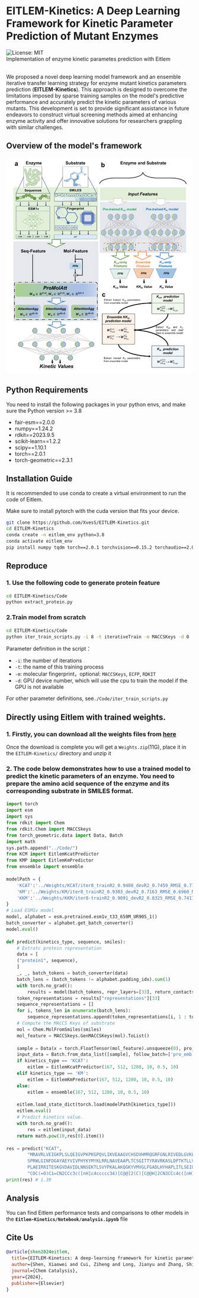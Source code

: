 # EITLEM-Kinetics: A Deep Learning Framework for Kinetic Parameter Prediction of Mutant Enzymes
![License: MIT](https://img.shields.io/badge/License-MIT-yellow.svg) <br>
Implementation of enzyme kinetic parametes prediction with Eitlem<br><br>

We proposed a novel deep learning model framework and an ensemble iterative transfer learning strategy for enzyme mutant kinetics parameters prediction (**EITLEM-Kinetics**). This approach is designed to overcome the limitations imposed by sparse training samples on the model's predictive performance and accurately predict the kinetic parameters of various mutants. This development is set to provide significant assistance in future endeavors to construct virtual screening methods aimed at enhancing enzyme activity and offer innovative solutions for researchers grappling with similar challenges. 

## Overview of the model's framework
![EITLEM-Kinetics](./eitlem.png) 

## Python Requirements
You need to install the following packages in your python envs, and make sure the Python version >= 3.8

- fair-esm==2.0.0
- numpy==1.24.2
- rdkit==2023.9.5
- scikit-learn==1.2.2
- scipy==1.10.1
- torch==2.0.1
- torch-geometric==2.3.1

<!-- and all the source code is in the /Code/ directory, training and testing code is in the /Notebook/ directory. -->

## Installation Guide
It is recommended to use conda to create a virtual environment to run the code of Eitlem. 

Make sure to install pytorch with the cuda version that fits your device.
```bash
git clone https://github.com/XvesS/EITLEM-Kinetics.git
cd EITLEM-Kinetics
conda create -n eitlem_env python=3.8
conda activate eitlem_env
pip install numpy tqdm torch==2.0.1 torchvision==0.15.2 torchaudio==2.0.2 fair-esm torch_geometric rdkit tensorboard
```

## Reproduce
### 1. Use the following code to generate protein feature
```bash
cd EITLEM-Kinetics/Code
python extract_protein.py
```

### 2.Train model from scratch
```bash
cd EITLEM-Kinetics/Code
python iter_train_scripts.py -i 8 -t iterativeTrain -m MACCSKeys -d 0
```
Parameter definition in the script：
- `-i`: the number of iterations
- `-t`: the name of this training process
- `-m`: molecular fingerprint，optional: `MACCSKeys`, `ECFP`, `RDKIT`
- `-d`: GPU device number, which will use the cpu to train the model if the GPU is not available 

For other parameter definitions, see`./Code/iter_train_scripts.py`

## Directly using Eitlem with trained weights.

### 1. Firstly, you can download all the weights files from **[here](https://drive.google.com/file/d/1ielYt8FwanX9GKGP-5rCV0F8H-NFckZ9/view?usp=drive_link)**

Once the download is complete you will get a `Weights.zip`(11G), place it in the `EITLEM-Kinetics/` directory and unzip it

### 2. The code below demonstrates how to use a trained model to predict the kinetic parameters of an enzyme. You need to prepare the amino acid sequence of the enzyme and its corresponding substrate in SMILES format.

```python
import torch
import esm
import sys
from rdkit import Chem
from rdkit.Chem import MACCSkeys
from torch_geometric.data import Data, Batch
import math
sys.path.append("../Code/")
from KCM import EitlemKcatPredictor
from KMP import EitlemKmPredictor
from ensemble import ensemble

modelPath = {
    'KCAT':'../Weights/KCAT/iter8_trainR2_0.9408_devR2_0.7459_RMSE_0.7751_MAE_0.4787',
    'KM':'../Weights/KM/iter8_trainR2_0.9303_devR2_0.7163_RMSE_0.6960_MAE_0.4802',
    'KKM':'../Weights/KKM/iter8-trainR2_0.9091_devR2_0.8325_RMSE_0.7417_MAE_0.4896'
}
# Load ESM1v model
model, alphabet = esm.pretrained.esm1v_t33_650M_UR90S_1()
batch_converter = alphabet.get_batch_converter()
model.eval()

def predict(kinetics_type, sequence, smiles):
    # Extratc protein representation
    data = [
    ("protein1", sequence),
    ]
    _, _, batch_tokens = batch_converter(data)
    batch_lens = (batch_tokens != alphabet.padding_idx).sum(1)
    with torch.no_grad():
        results = model(batch_tokens, repr_layers=[33], return_contacts=False)
    token_representations = results["representations"][33]
    sequence_representations = []
    for i, tokens_len in enumerate(batch_lens):
        sequence_representations.append(token_representations[i, 1 : tokens_len - 1])
    # Compute the MACCS Keys of substrate
    mol = Chem.MolFromSmiles(smiles)
    mol_feature = MACCSkeys.GenMACCSKeys(mol).ToList()

    sample = Data(x = torch.FloatTensor(mol_feature).unsqueeze(0), pro_emb=sequence_representations[0])
    input_data = Batch.from_data_list([sample], follow_batch=['pro_emb'])
    if kinetics_type == 'KCAT':
        eitlem = EitlemKcatPredictor(167, 512, 1280, 10, 0.5, 10)
    elif kinetics_type == 'KM':
        eitlem = EitlemKmPredictor(167, 512, 1280, 10, 0.5, 10)
    else:
        eitlem = ensemble(167, 512, 1280, 10, 0.5, 10)
    
    eitlem.load_state_dict(torch.load(modelPath[kinetics_type]))
    eitlem.eval()
    # Predict kinetics value.
    with torch.no_grad():
        res = eitlem(input_data)
    return math.pow(10,res[0].item())

res = predict("KCAT", 
        "MRAVRLVEIGKPLSLQEIGVPKPKGPQVLIKVEAAGVCHSDVHMRQGRFGNLRIVEDLGVKLPVTLGHEIAGKIEEVGDEVVGYSKGDLVAVNPWQGEGNCYYCRIGEEHLCD\
        SPRWLGINFDGAYAEYVIVPHYKYMYKLRRLNAVEAAPLTCSGITTYRAVRKASLDPTKTLLVVGAGGGLGTMAVQIAKAVSGATIIGVDVREEAVEAAKRAGADYVINASMQD\
        PLAEIRRITESKGVDAVIDLNNSEKTLSVYPKALAKQGKYVMVGLFGADLHYHAPLITLSEIQFVGSLVGNQSDFLGIMRLAEAGKVKPMITKTMKLEEANEAIDNLENFKAIGRQVLIP",
        "COC(=O)C1=CN2CCc3c([nH]c4ccccc34)[C@@]2(C)[C@@H]2CN3CCc4c([nH]c5ccccc45)[C@H]3C[C@H]12")    
print(res) # 1.39

```

## Analysis
You can find Eitlem performance tests and comparisons to other models in the **`Eitlem-Kinetics/Notebook/analysis.ipynb`** file

## Cite Us

```bibtex
@article{shen2024eitlem,
  title={EITLEM-Kinetics: A deep-learning framework for kinetic parameter prediction of mutant enzymes},
  author={Shen, Xiaowei and Cui, Ziheng and Long, Jianyu and Zhang, Shiding and Chen, Biqiang and Tan, Tianwei},
  journal={Chem Catalysis},
  year={2024},
  publisher={Elsevier}
}
```
